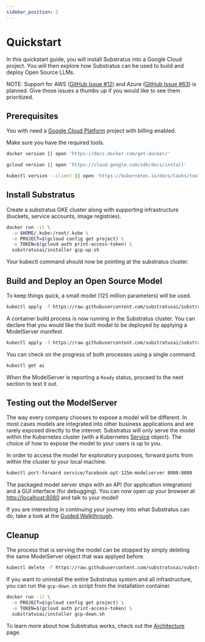 ```yaml
---
sidebar_position: 2
---
```


# Quickstart

<!-- THE MARKDOWN (.md) FILE IS GENERATED FROM THE NOTEBOOK (.ipynb) FILE -->

In this quickstart guide, you will install Substratus into a Google Cloud project. You will then explore how Substratus can be used to build and deploy Open Source LLMs.

NOTE: Support for AWS ([GitHub Issue #12](https://github.com/substratusai/substratus/issues/12)) and Azure ([GitHub Issue #63](https://github.com/substratusai/substratus/issues/63)) is planned. Give those issues a thumbs up if you would like to see them prioritized.

## Prerequisites

You with need a [Google Cloud Platform](https://console.cloud.google.com/) project with billing enabled.

Make sure you have the required tools.


```bash
docker version || open 'https://docs.docker.com/get-docker/'
```


```bash
gcloud version || open 'https://cloud.google.com/sdk/docs/install'
```


```bash
kubectl version --client || open 'https://kubernetes.io/docs/tasks/tools/#kubectl'
```

## Install Substratus

Create a substratus GKE cluster along with supporting infrastructure (buckets, service accounts, image registries).


```bash
docker run -it \
  -v $HOME/.kube:/root/.kube \
  -e PROJECT=$(gcloud config get project) \
  -e TOKEN=$(gcloud auth print-access-token) \
  substratusai/installer gcp-up.sh
```

Your kubectl command should now be pointing at the substratus cluster.

## Build and Deploy an Open Source Model

To keep things quick, a small model (125 million parameters) will be used.


```bash
kubectl apply -f https://raw.githubusercontent.com/substratusai/substratus/main/examples/facebook-opt-125m/model.yaml
```

A container build process is now running in the Substratus cluster. You can declare that you would like the built model to be deployed by applying a ModelServer manifest.


```bash
kubectl apply -f https://raw.githubusercontent.com/substratusai/substratus/main/examples/facebook-opt-125m/server.yaml
```

You can check on the progress of both processes using a single command.


```bash
kubectl get ai
```

When the ModelServer is reporting a `Ready` status, proceed to the next section to test it out.

## Testing out the ModelServer

The way every company chooses to expose a model will be different. In most cases models are integrated into other business applications and are rarely exposed directly to the internet. Substratus will only serve the model within the Kubernetes cluster (with a Kubernetes [Service](https://kubernetes.io/docs/concepts/services-networking/service/) object). The choice of how to expose the model to your users is up to you.

In order to access the model for exploratory purposes, forward ports from within the cluster to your local machine.


```bash
kubectl port-forward service/facebook-opt-125m-modelserver 8080:8080
```

The packaged model server ships with an API (for application integration) and a GUI interface (for debugging). You can now open up your browser at [http://localhost:8080](http://localhost:8080) and talk to your model!

If you are interesting in continuing your journey into what Substratus can do, take a look at the [Guided Walkthrough](./category/walkthrough).

## Cleanup

The process that is serving the model can be stopped by simply deleting the same ModelServer object that was applyed before.


```bash
kubectl delete -f https://raw.githubusercontent.com/substratusai/substratus/main/examples/facebook-opt-125m/server.yaml
```

If you want to uninstall the entire Substratus system and all infrastructure, you can run the `gcp-down.sh` script from the installation container.


```bash
docker run -it \
  -e PROJECT=$(gcloud config get project) \
  -e TOKEN=$(gcloud auth print-access-token) \
  substratusai/installer gcp-down.sh
```

To learn more about how Substratus works, check out the [Architecture](./architecture) page.
